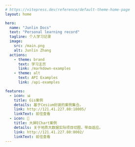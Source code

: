 ```yaml
---
# https://vitepress.dev/reference/default-theme-home-page
layout: home

hero:
  name: "Junlin Docs"
  text: "Personal learning record"
  tagline: 个人学习记录
  image:
    src: /main.png
    alt: Junlin Zhang
  actions:
    - theme: brand
      text: 学习主页
      link: /markdown-examples
    - theme: alt
      text: API Examples
      link: /api-examples

features:
  - icon: 📊
    title: Gis案例
    details: 基于Cesium封装的案例集合。
    link: http://121.41.227.80:18005/
    linkText: 前往查看
  - icon: 📓
    title: 大屏EChart案例
    details: 关于地质大数据实际项目切图，带自适应。
    link: http://121.41.227.80:8002/
    linkText: 前往查看
---
```


